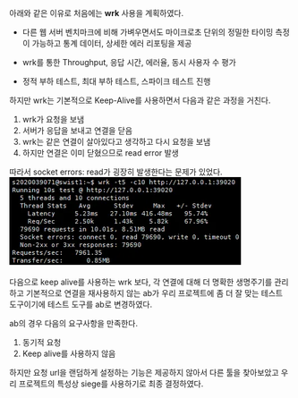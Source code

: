 아래와 같은 이유로 처음에는 **wrk** 사용을 계획하였다.

- 다른 웹 서버 벤치마크에 비해 가벼우면서도 마이크로초 단위의 정밀한 타이밍 측정이 가능하고 통계 데이터, 상세한 에러 리포팅을 제공

- wrk를 통한 Throughput, 응답 시간, 에러율, 동시 사용자 수 평가

- 정적 부하 테스트, 최대 부하 테스트, 스파이크 테스트 진행

하지만 wrk는 기본적으로 Keep-Alive를 사용하면서 다음과 같은 과정을 거친다.

1. wrk가 요청을 보냄
2. 서버가 응답을 보내고 연결을 닫음
3. wrk는 같은 연결이 살아있다고 생각하고 다시 요청을 보냄
4. 하지만 연결은 이미 닫혔으므로 read error 발생

따라서 socket errors: read가 굉장히 발생한다는 문제가 있었다.
![alt text](./error.png)
<br/>
<br/>
다음으로 keep alive를 사용하는 wrk 보다, 각 연결에 대해 더 명확한 생명주기를 관리하고 기본적으로 연결을 재사용하지 않는 ab가 우리 프로젝트에 좀 더 잘 맞는 테스트 도구이기에 테스트 도구를 ab로 변경하였다.
<br />

ab의 경우 다음의 요구사항을 만족한다.

1. 동기적 요청
2. Keep alive를 사용하지 않음

하지만 요청 url을 랜덤하게 설정하는 기능은 제공하지 않아서 다른 툴을 찾아보았고 우리 프로젝트의 특성상 siege를 사용하기로 최종 결정하였다.
